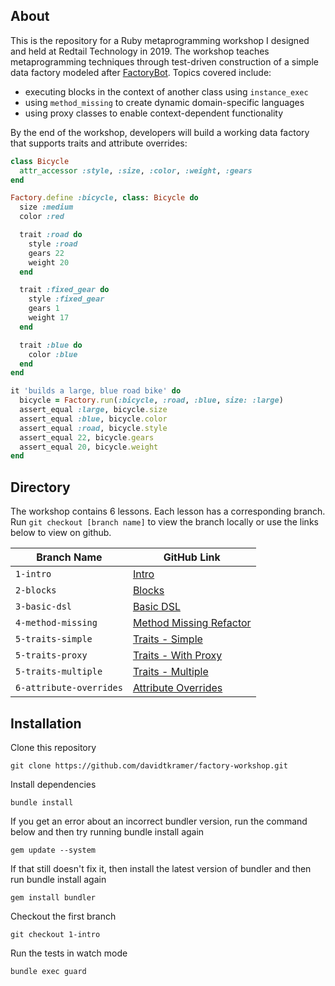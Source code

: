 ## About

This is the repository for a Ruby metaprogramming workshop I designed and held at Redtail Technology in 2019. The workshop teaches metaprogramming techniques through test-driven construction of a simple data factory modeled after [FactoryBot](https://github.com/thoughtbot/factory_bot). Topics covered include:

- executing blocks in the context of another class using `instance_exec`
- using `method_missing` to create dynamic domain-specific languages
- using proxy classes to enable context-dependent functionality

By the end of the workshop, developers will build a working data factory that supports traits and attribute overrides:

```ruby
class Bicycle
  attr_accessor :style, :size, :color, :weight, :gears
end

Factory.define :bicycle, class: Bicycle do
  size :medium
  color :red

  trait :road do
    style :road
    gears 22
    weight 20
  end

  trait :fixed_gear do
    style :fixed_gear
    gears 1
    weight 17
  end

  trait :blue do
    color :blue
  end
end

it 'builds a large, blue road bike' do
  bicycle = Factory.run(:bicycle, :road, :blue, size: :large)
  assert_equal :large, bicycle.size
  assert_equal :blue, bicycle.color
  assert_equal :road, bicycle.style
  assert_equal 22, bicycle.gears
  assert_equal 20, bicycle.weight
end
```

## Directory

The workshop contains 6 lessons. Each lesson has a corresponding branch. Run `git checkout [branch name]` to view the branch locally or use the links below to view on github.

| Branch Name | GitHub Link |
| --- | --- |
| `1-intro` | [Intro](https://github.com/davidtkramer/factory-workshop/tree/1-intro) |
| `2-blocks` | [Blocks](https://github.com/davidtkramer/factory-workshop/tree/2-blocks) |
| `3-basic-dsl` | [Basic DSL](https://github.com/davidtkramer/factory-workshop/tree/3-basic-dsl) |
| `4-method-missing` | [Method Missing Refactor](https://github.com/davidtkramer/factory-workshop/tree/4-method-missing) |
| `5-traits-simple` | [Traits - Simple](https://github.com/davidtkramer/factory-workshop/tree/5-traits-simple) |
| `5-traits-proxy` | [Traits - With Proxy](https://github.com/davidtkramer/factory-workshop/tree/5-traits-proxy) |
| `5-traits-multiple` | [Traits - Multiple](https://github.com/davidtkramer/factory-workshop/tree/5-traits-multiple) |
| `6-attribute-overrides` | [Attribute Overrides](https://github.com/davidtkramer/factory-workshop/tree/6-attribute-overrides) |

## Installation

Clone this repository

```
git clone https://github.com/davidtkramer/factory-workshop.git
```

Install dependencies

```
bundle install
```

If you get an error about an incorrect bundler version, run the command below and then try running bundle install again

```
gem update --system
```

If that still doesn't fix it, then install the latest version of bundler and then run bundle install again

```
gem install bundler
```

Checkout the first branch

```
git checkout 1-intro
```

Run the tests in watch mode

```
bundle exec guard
```
